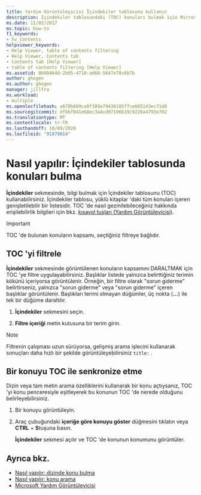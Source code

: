 ```yaml
---
title: Yardım Görüntüleyicisi İçindekiler tablosunu kullanın
description: İçindekiler tablosundaki (TOC) konuları bulmak için Microsoft Yardım Görüntüleyicisi kullanın. TOC, yüklü kitaplar 'daki tüm konuları içeren genişletilebilir bir listesidir.
ms.date: 11/02/2017
ms.topic: how-to
f1_keywords:
- hv_contents
helpviewer_keywords:
- Help Viewer, table of contents filtering
- Help Viewer, Contents tab
- Contents tab [Help Viewer]
- table of contents filtering [Help Viewer]
ms.assetid: 8b98464d-2b05-4710-ad68-5647e78c6b7b
author: ghogen
ms.author: ghogen
manager: jillfra
ms.workload:
- multiple
ms.openlocfilehash: a678b669ca0f389a79438185ffce605143ec71d0
ms.sourcegitcommit: dfbbf041e68ec3a4cd97196b19c9226a4793e702
ms.translationtype: MT
ms.contentlocale: tr-TR
ms.lasthandoff: 10/09/2020
ms.locfileid: "91879014"
---
```

# Nasıl yapılır: İçindekiler tablosunda konuları bulma

**İçindekiler** sekmesinde, bilgi bulmak için İçindekiler tablosunu (TOC) kullanabilirsiniz. İçindekiler tablosu, yüklü kitaplar 'daki tüm konuları içeren genişletilebilir bir listesidir. TOC 'de nasıl gezinilebileceğiniz hakkında erişilebilirlik bilgileri için bkz. [kısayol tuşları (Yardım Görüntüleyicisi)](../help-viewer/shortcut-keys.md).

> [!IMPORTANT]
> TOC 'de bulunan konuların kapsamı, seçtiğiniz filtreye bağlıdır.

## TOC 'yi filtrele

**İçindekiler** sekmesinde görüntülenen konuların kapsamını DARALTMAK için TOC 'ye filtre uygulayabilirsiniz. Başlıklar listede yalnızca belirttiğiniz terimin kökünü içeriyorsa görüntülenir. Örneğin, bir filtre olarak "sorun giderme" belirtirseniz, yalnızca "sorun giderme" veya "sorun giderme" içeren başlıklar görüntülenir. Başlıkları terimi olmayan düğümler, üç nokta (**...**) ile tek bir düğüme daraltılır.

1. **İçindekiler** sekmesini seçin.

2. **Filtre içeriği** metin kutusuna bir terim girin.

> [!NOTE]
> Filtrenin çalışması uzun sürüyorsa, gelişmiş arama işlecini kullanarak sonuçları daha hızlı bir şekilde görüntüleyebilirsiniz `title:` .

## Bir konuyu TOC ile senkronize etme

Dizin veya tam metin arama özelliklerini kullanarak bir konu açtıysanız, TOC 'yi konu penceresiyle eşitleyerek bu konunun TOC 'de nerede olduğunu belirleyebilirsiniz.

1. Bir konuyu görüntüleyin.

2. Araç çubuğundaki **içeriğe göre konuyu göster** düğmesini tıklatın veya **CTRL** + **S**tuşuna basın.

     **İçindekiler** sekmesi açılır ve TOC 'de konunun konumunu görüntüler.

## Ayrıca bkz.

- [Nasıl yapılır: dizinde konu bulma](../help-viewer/find-topics-index.md)
- [Nasıl yapılır: konu arama](../help-viewer/find-topics.md)
- [Microsoft Yardım Görüntüleyicisi](../help-viewer/overview.md)